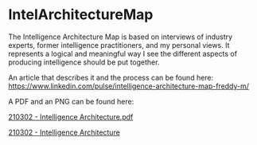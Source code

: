 # IntelArchitectureMap

The Intelligence Architecture Map is based on interviews of industry experts, former intelligence practitioners, and my personal views. It represents a logical and meaningful way I see the different aspects of producing intelligence should be put together.

An article that describes it and the process can be found here: https://www.linkedin.com/pulse/intelligence-architecture-map-freddy-m/

A PDF and an PNG can be found here:

[210302 - Intelligence Architecture.pdf](https://github.com/Errum/IntelArchitectureMap/files/6175595/210302.-.Intelligence.Architecture.pdf)

[210302 - Intelligence Architecture](https://user-images.githubusercontent.com/48282036/111870328-6e0d8400-8984-11eb-8583-9ac7e3ba36eb.png)
